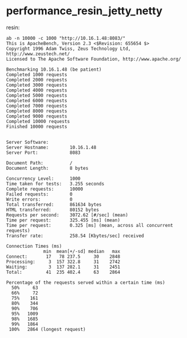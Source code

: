 performance_resin_jetty_netty
=============================
resin:
>
    ab -n 10000 -c 1000 "http://10.16.1.48:8083/"
    This is ApacheBench, Version 2.3 <$Revision: 655654 $>
    Copyright 1996 Adam Twiss, Zeus Technology Ltd, http://www.zeustech.net/
    Licensed to The Apache Software Foundation, http://www.apache.org/
    
    Benchmarking 10.16.1.48 (be patient)
    Completed 1000 requests
    Completed 2000 requests
    Completed 3000 requests
    Completed 4000 requests
    Completed 5000 requests
    Completed 6000 requests
    Completed 7000 requests
    Completed 8000 requests
    Completed 9000 requests
    Completed 10000 requests
    Finished 10000 requests
    
    
    Server Software:
    Server Hostname:        10.16.1.48
    Server Port:            8083
    
    Document Path:          /
    Document Length:        8 bytes
    
    Concurrency Level:      1000
    Time taken for tests:   3.255 seconds
    Complete requests:      10000
    Failed requests:        0
    Write errors:           0
    Total transferred:      861634 bytes
    HTML transferred:       80152 bytes
    Requests per second:    3072.62 [#/sec] (mean)
    Time per request:       325.455 [ms] (mean)
    Time per request:       0.325 [ms] (mean, across all concurrent requests)
    Transfer rate:          258.54 [Kbytes/sec] received
    
    Connection Times (ms)
                  min  mean[+/-sd] median   max
    Connect:       17   78 237.5     30    2848
    Processing:     3  157 322.8     31    2742
    Waiting:        3  137 282.1     31    2451
    Total:         41  235 402.4     63    2864
    
    Percentage of the requests served within a certain time (ms)
      50%     63
      66%     72
      75%    161
      80%    344
      90%    706
      95%   1009
      98%   1685
      99%   1864
     100%   2864 (longest request)
